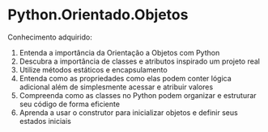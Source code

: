 # Python.Orientado.Objetos

Conhecimento adquirido:

1. Entenda a importância da Orientação a Objetos com Python
2. Descubra a importância de classes e atributos inspirado um projeto real
3. Utilize métodos estáticos e encapsulamento
4. Entenda como as propriedades como elas podem conter lógica adicional além de simplesmente acessar e atribuir valores
5. Compreenda como as classes no Python podem organizar e estruturar seu código de forma eficiente
6. Aprenda a usar o construtor para inicializar objetos e definir seus estados iniciais
